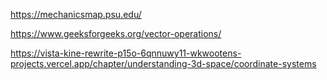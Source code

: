 https://mechanicsmap.psu.edu/

https://www.geeksforgeeks.org/vector-operations/

https://vista-kine-rewrite-p15o-6qnnuwy11-wkwootens-projects.vercel.app/chapter/understanding-3d-space/coordinate-systems